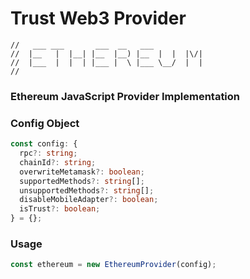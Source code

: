 # Trust Web3 Provider

```
//   ___ ___       ___  __   ___
//  |__   |  |__| |__  |__) |__  |  |  |\/|
//  |___  |  |  | |___ |  \ |___ \__/  |  |
//
```

### Ethereum JavaScript Provider Implementation

### Config Object

```typescript
const config: {
  rpc?: string;
  chainId?: string;
  overwriteMetamask?: boolean;
  supportedMethods?: string[];
  unsupportedMethods?: string[];
  disableMobileAdapter?: boolean;
  isTrust?: boolean;
} = {};
```

### Usage

```typescript
const ethereum = new EthereumProvider(config);
```
